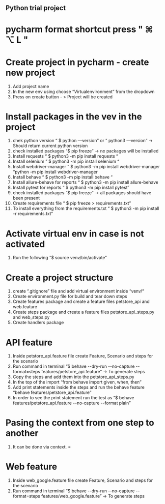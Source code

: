 ## Python trial project

# pycharm format shortcut press " ⌘ ⌥ L "

# Create project in pycharm - create new project

1. Add project name
2. In the new env using choose “Virtualenvironment” from the dropdown
3. Press on create button - > Project will be created

# Install packages in the vev in the project

1. chek python version “ $ python —version” or “ python3 —version” -> Should return current python version
2. check installed packages “$ pip freeze” -> no packages will be installed
3. Install requests “ $ python3 -m pip install requests “
4. Install selenium “ $ python3 -m pip install selenium “
5. Install webdriver-manager “ $ python3 -m pip install webdriver-manager “python -m pip install webdriver-manager
6. Install behave “ $ python3 -m pip install behave “
7. Install allure-behave for reports “ $ python3 -m pip install allure-behave
8. Install pytest for reports “ $ python3 -m pip install pytest”
9. check installed packages “$ pip freeze” -> all packages should have been present
10. Create requirements file “ $ pip freeze > requirements.txt”
11. To install everything from the requirements.txt “ $ python3 -m pip install -r requirements.txt”

# Activate virtual env in case is not activated

1. Run the following “$ source venv/bin/activate”

# Create a project structure

1. create “.gitignore” file and add virtual environment inside “venv/“
2. Create environment.py file for build and tear down steps
3. Create features package and create a feature files petstore_api and web.feature
4. Create steps package and create a feature files petstore_api_steps.py and web_steps.py
5. Create handlers package

# API feature

1. Inside petstore_api.feature file create Feature, Scenario and steps for the scenario
2. Run command in terminal “$ behave --dry-run --no-capture --format=steps features/petstore_api.feature” -> To generate
   steps
3. Copy the steps and add them into the petstore_api_steps.py
4. In the top of the import “from behave import given, when, then”
5. Add print statements inside the steps and run the behave feature “behave features/petstore_api.feature”
6. In order to see the print statement run the test as “$ behave features/petstore_api.feature --no-capture --format
   plain”

# Pasing the context from one step to another

1. It can be done via context.<variable name> = <value>


# Web feature
1. Inside web_google.feature file create Feature, Scenario and steps for the scenario
2. Run command in terminal “$ behave --dry-run --no-capture --format=steps features/web_google.feature” -> To generate
   steps
